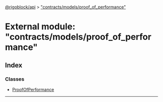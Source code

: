 [@rigoblock/api](../README.md) > ["contracts/models/proof_of_performance"](../modules/_contracts_models_proof_of_performance_.md)

# External module: "contracts/models/proof_of_performance"

## Index

### Classes

* [ProofOfPerformance](../classes/_contracts_models_proof_of_performance_.proofofperformance.md)

---

